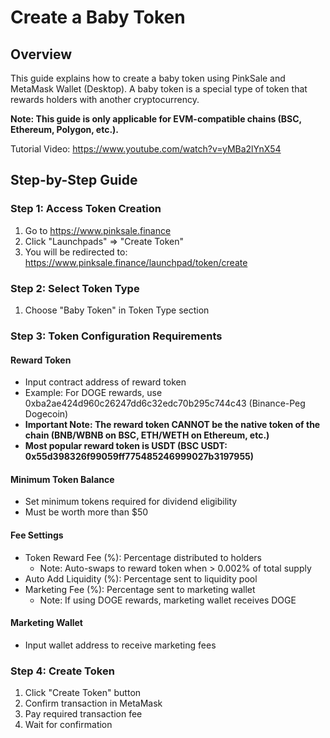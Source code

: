 # Create a Baby Token

## Overview
This guide explains how to create a baby token using PinkSale and MetaMask Wallet (Desktop). A baby token is a special type of token that rewards holders with another cryptocurrency.

**Note: This guide is only applicable for EVM-compatible chains (BSC, Ethereum, Polygon, etc.).**

Tutorial Video: https://www.youtube.com/watch?v=yMBa2lYnX54

## Step-by-Step Guide

### Step 1: Access Token Creation
1. Go to https://www.pinksale.finance
2. Click "Launchpads" => "Create Token"
3. You will be redirected to: https://www.pinksale.finance/launchpad/token/create

### Step 2: Select Token Type
1. Choose "Baby Token" in Token Type section

### Step 3: Token Configuration Requirements

#### Reward Token
- Input contract address of reward token
- Example: For DOGE rewards, use 0xba2ae424d960c26247dd6c32edc70b295c744c43 (Binance-Peg Dogecoin)
- **Important Note: The reward token CANNOT be the native token of the chain (BNB/WBNB on BSC, ETH/WETH on Ethereum, etc.)**
- **Most popular reward token is USDT (BSC USDT: 0x55d398326f99059ff775485246999027b3197955)**

#### Minimum Token Balance
- Set minimum tokens required for dividend eligibility
- Must be worth more than $50

#### Fee Settings
- Token Reward Fee (%): Percentage distributed to holders
  - Note: Auto-swaps to reward token when > 0.002% of total supply
- Auto Add Liquidity (%): Percentage sent to liquidity pool
- Marketing Fee (%): Percentage sent to marketing wallet
  - Note: If using DOGE rewards, marketing wallet receives DOGE

#### Marketing Wallet
- Input wallet address to receive marketing fees

### Step 4: Create Token
1. Click "Create Token" button
2. Confirm transaction in MetaMask
3. Pay required transaction fee
4. Wait for confirmation
